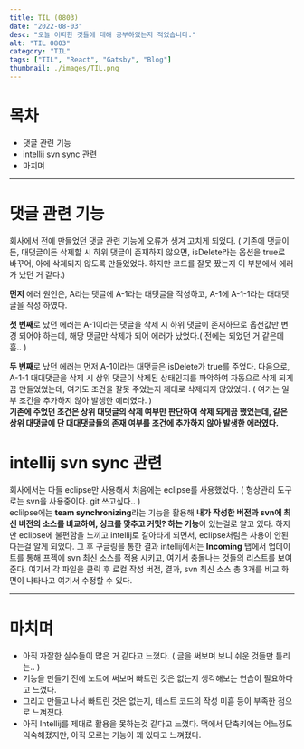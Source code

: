 ```yaml
---
title: TIL (0803)
date: "2022-08-03"
desc: "오늘 어떠한 것들에 대해 공부하였는지 적었습니다."
alt: "TIL 0803"
category: "TIL"
tags: ["TIL", "React", "Gatsby", "Blog"]
thumbnail: ./images/TIL.png
---
```


# 목차
 - 댓글 관련 기능
 - intellij svn sync 관련
 - 마치며

---

# 댓글 관련 기능

회사에서 전에 만들었던 댓글 관련 기능에 오류가 생겨 고치게 되었다.
( 기존에 댓글이든, 대댓글이든 삭제할 시 하위 댓글이 존재하지 않으면, isDelete라는 옵션을 true로 바꾸어,
아에 삭제되지 않도록 만들었었다. 하지만 코드를 잘못 짰는지 이 부분에서 에러가 났던 거 같다.)  

**먼저** 에러 원인은, A라는 댓글에 A-1라는 대댓글을 작성하고, A-1에 A-1-1라는 대대댓글을 작성 하였다. 

**첫 번째**로 났던 에러는 A-1이라는 댓글을 삭제 시 하위 댓글이 존재하므로 옵션값만 변경 되어야 하는데,
해당 댓글만 삭제가 되어 에러가 났었다.( 전에는 되었던 거 같은데 흠.. )  

**두 번째**로 났던 에러는 먼저 A-1이라는 대댓글은 isDelete가 true를 주었다. 다음으로,
A-1-1 대대댓글을 삭제 시 상위 댓글이 삭제된 상태인지를 파악하여 자동으로 삭제 되게끔 만들었었는데,
여기도 조건을 잘못 주었는지 제대로 삭제되지 않았었다. ( 여기는 일부 조건을 추가하지 않아 발생한 에러였다. )  
**기존에 주었던 조건은 상위 대댓글의 삭제 여부만 판단하여 삭제 되게끔 했었는데, 같은 상위 대댓글에 단 대대댓글들의
존재 여부를 조건에 추가하지 않아 발생한 에러였다.**

# intellij svn sync 관련

회사에서는 다들 eclipse만 사용해서 처음에는 eclipse를 사용했었다. ( 형상관리 도구로는 svn을 사용중이다. git 쓰고싶다.. )  
eclilpse에는 **team synchronizing**라는 기능을 활용해 **내가 작성한 버전과 svn에 최신 버전의 소스를 비교하여,
싱크를 맞추고 커밋? 하는 기능**이 있는걸로 알고 있다. 하지만 eclipse에 불편함을 느끼고 intellij로 갈아타게 되면서,
eclipse처럼은 사용이 안된다는걸 알게 되었다. 그 후 구글링을 통한 결과 intellij에서는 **Incoming** 탭에서
업데이트를 통해 프젝에 svn 최신 소스를 적용 시키고, 여기서 충돌나는 것들의 리스트를 보여준다. 여기서 각 파일을 클릭 후
로컬 작성 버전, 결과, svn 최신 소스 총 3개를 비교 화면이 나타나고 여기서 수정할 수 있다.

---

# 마치며

 - 아직 자잘한 실수들이 많은 거 같다고 느꼈다. ( 글을 써보며 보니 쉬운 것들만 틀리는.. )
 - 기능을 만들기 전에 노트에 써보며 빠트린 것은 없는지 생각해보는 연습이 필요하다고 느꼈다.  
 - 그리고 만들고 나서 빠트린 것은 없는지, 테스트 코드의 작성 미흡 등이 부족한 점으로 느껴졌다.
 - 아직 Intellij를 제대로 활용을 못하는것 같다고 느꼈다. 맥에서 단축키에는 어느정도 익숙해졌지만, 아직 모르는 기능이 꽤 있다고 느껴졌다.
